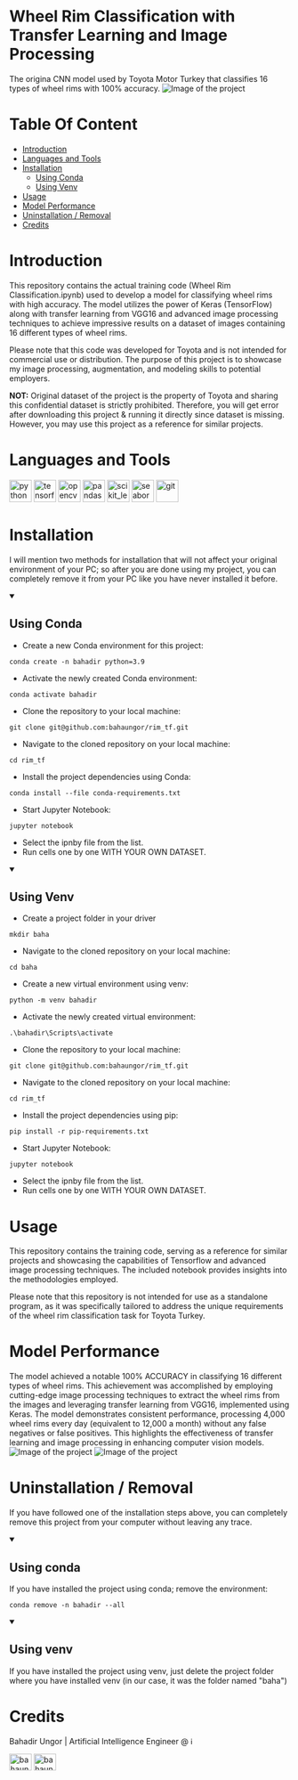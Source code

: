 # Wheel Rim Classification with Transfer Learning and Image Processing
The origina CNN model used by Toyota Motor Turkey that classifies 16 types of wheel rims with 100% accuracy.
![Image of the project](./images/project-image.png)

# Table Of Content
- [Introduction](#introduction)
- [Languages and Tools](#languages-and-tools)
- [Installation](#installation)
   - [Using Conda](#using-conda)
   - [Using Venv](#using-venv)
- [Usage](#usage)
- [Model Performance](#model-performance)
- [Uninstallation / Removal](#uninstallation--removal)
- [Credits](#credits)

# Introduction
This repository contains the actual training code (Wheel Rim Classification.ipynb) used to develop a model for classifying wheel rims with high accuracy. The model utilizes the power of Keras (TensorFlow) along with transfer learning from VGG16 and advanced image processing techniques to achieve impressive results on a dataset of images containing 16 different types of wheel rims.

Please note that this code was developed for Toyota and is not intended for commercial use or distribution. The purpose of this project is to showcase my image processing, augmentation, and modeling skills to potential employers.

**NOT:** Original dataset of the project is the property of Toyota and sharing this confidential dataset is strictly prohibited. Therefore, you will get error after downloading this project & running it directly since dataset is missing. However, you may use this project as a reference for similar projects.

# Languages and Tools
<p align="left">
<a href="https://www.python.org" target="_blank" rel="noreferrer"><img src="https://raw.githubusercontent.com/devicons/devicon/master/icons/python/python-original.svg" alt="python" width="40" height="40"/></a>
<a href="https://www.tensorflow.org" target="_blank" rel="noreferrer"> <img src="https://www.vectorlogo.zone/logos/tensorflow/tensorflow-icon.svg" alt="tensorflow" width="40" height="40"/></a>
<!-- <a href="https://pytorch.org/" target="_blank" rel="noreferrer"><img src="https://www.vectorlogo.zone/logos/pytorch/pytorch-icon.svg" alt="pytorch" width="40" height="40"/></a> -->
<a href="https://opencv.org/" target="_blank" rel="noreferrer"><img src="https://www.vectorlogo.zone/logos/opencv/opencv-icon.svg" alt="opencv" width="40" height="40"/></a>
<a href="https://pandas.pydata.org/" target="_blank" rel="noreferrer"><img src="https://raw.githubusercontent.com/devicons/devicon/2ae2a900d2f041da66e950e4d48052658d850630/icons/pandas/pandas-original.svg" alt="pandas" width="40" height="40"/></a>
<a href="https://scikit-learn.org/" target="_blank" rel="noreferrer"> <img src="https://upload.wikimedia.org/wikipedia/commons/0/05/Scikit_learn_logo_small.svg" alt="scikit_learn" width="40" height="40"/></a>
<a href="https://seaborn.pydata.org/" target="_blank" rel="noreferrer"> <img src="https://seaborn.pydata.org/_images/logo-mark-lightbg.svg" alt="seaborn" width="40" height="40"/></a>
<a href="https://git-scm.com/" target="_blank" rel="noreferrer"> <img src="https://www.vectorlogo.zone/logos/git-scm/git-scm-icon.svg" alt="git" width="40" height="40"/> </a>
</p>

# Installation
I will mention two methods for installation that will not affect your original environment of your PC; so after you are done using my project, you can completely remove it from your PC like you have never installed it before.

<details open><summary><h2>Using Conda</h2></summary>

* Create a new Conda environment for this project:
```
conda create -n bahadir python=3.9
```
* Activate the newly created Conda environment:
```
conda activate bahadir
```
* Clone the repository to your local machine:
```
git clone git@github.com:bahaungor/rim_tf.git
```
* Navigate to the cloned repository on your local machine:
```
cd rim_tf
```
* Install the project dependencies using Conda:
```
conda install --file conda-requirements.txt
```
* Start Jupyter Notebook:
```
jupyter notebook
```
* Select the ipnby file from the list.
* Run cells one by one WITH YOUR OWN DATASET.

</details>

<details open><summary><h2>Using Venv</h2></summary>

* Create a project folder in your driver
```
mkdir baha
```
* Navigate to the cloned repository on your local machine:
```
cd baha
```
* Create a new virtual environment using venv:
```
python -m venv bahadir
```
* Activate the newly created virtual environment:
```
.\bahadir\Scripts\activate
```
* Clone the repository to your local machine:
```
git clone git@github.com:bahaungor/rim_tf.git
```
* Navigate to the cloned repository on your local machine:
```
cd rim_tf
```
* Install the project dependencies using pip:
```
pip install -r pip-requirements.txt
```
* Start Jupyter Notebook:
```
jupyter notebook
```
* Select the ipnby file from the list.
* Run cells one by one WITH YOUR OWN DATASET.

</details>

# Usage
This repository contains the training code, serving as a reference for similar projects and showcasing the capabilities of Tensorflow and advanced image processing techniques. The included notebook provides insights into the methodologies employed.

Please note that this repository is not intended for use as a standalone program, as it was specifically tailored to address the unique requirements of the wheel rim classification task for Toyota Turkey.

# Model Performance
The model achieved a notable 100% ACCURACY in classifying 16 different types of wheel rims. This achievement was accomplished by employing cutting-edge image processing techniques to extract the wheel rims from the images and leveraging transfer learning from VGG16, implemented using Keras. The model demonstrates consistent performance, processing 4,000 wheel rims every day (equivalent to 12,000 a month) without any false negatives or false positives. This highlights the effectiveness of transfer learning and image processing in enhancing computer vision models.
![Image of the project](./images/project-image-2.png)
![Image of the project](./images/project-image-3.png)

# Uninstallation / Removal
If you have followed one of the installation steps above, you can completely remove this project from your computer without leaving any trace.

<details open><summary><h2>Using conda</h2></summary>

If you have installed the project using conda; remove the environment:
```
conda remove -n bahadir --all
```

</details>

<details open><summary><h2>Using venv</h2></summary>

If you have installed the project using venv, just delete the project folder where you have installed venv (in our case, it was the folder named "baha")

</details>

# Credits
Bahadir Ungor | Artificial Intelligence Engineer @ <a href="#credits"><img src="https://www.firstindianarobotics.org/wp/media/Toyota-text-logo-3000x550-1.png" alt="image_alt_text" height="13" max-width="100%"/></a>

<p align="left">
<a href="https://linkedin.com/in/bahaungor" target="blank"><img align="center" src="https://cdn.jsdelivr.net/npm/simple-icons@3.0.1/icons/linkedin.svg" alt="bahaungor" height="30" width="40" /></a>
<a href="https://github.com/bahaungor" target="_blank"><img align="center" src="https://cdn.jsdelivr.net/npm/simple-icons@3.0.1/icons/github.svg" alt="bahaungor" height="30" width="40"/></a>
</p>
